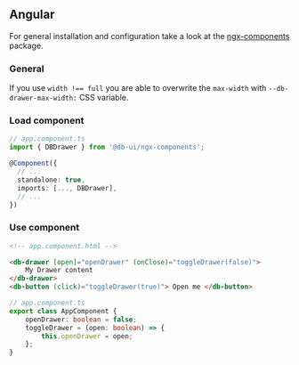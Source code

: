 ## Angular

For general installation and configuration take a look at the [ngx-components](https://www.npmjs.com/package/@db-ui/ngx-components) package.

### General

If you use `width !== full` you are able to overwrite the `max-width` with `--db-drawer-max-width:` CSS variable.

### Load component

```ts app.component.ts
// app.component.ts
import { DBDrawer } from '@db-ui/ngx-components';

@Component({
  // ...
  standalone: true,
  imports: [..., DBDrawer],
  // ...
})
```

### Use component

```html app.component.html
<!-- app.component.html -->

<db-drawer [open]="openDrawer" (onClose)="toggleDrawer(false)">
	My Drawer content
</db-drawer>
<db-button (click)="toggleDrawer(true)"> Open me </db-button>
```

```ts app.component.ts
// app.component.ts
export class AppComponent {
	openDrawer: boolean = false;
	toggleDrawer = (open: boolean) => {
		this.openDrawer = open;
	};
}
```
